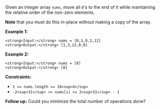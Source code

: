 Given an integer array `nums`, move all `0`'s to the end of it while maintaining the relative order of the non-zero elements.

**Note** that you must do this in-place without making a copy of the array.

**Example 1:**

```
<strong>Input:</strong> nums = [0,1,0,3,12]
<strong>Output:</strong> [1,3,12,0,0]
```

**Example 2:**

```
<strong>Input:</strong> nums = [0]
<strong>Output:</strong> [0]
```

**Constraints:**

- `1 <= nums.length <= 10<sup>4</sup>`
- `-2<sup>31</sup> <= nums[i] <= 2<sup>31</sup> - 1`

**Follow up:** Could you minimize the total number of operations done?
